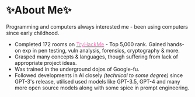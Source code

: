 # ✨About Me✨
Programming and computers always interested me - been using computers since early childhood.

- Completed 172 rooms on [<span style="color:hotpink">TryHackMe</span>](https://tryhackme.com/p/13th42) - Top 5,000 rank. Gained hands-on exp in pen testing, vuln analysis, forensics, cryptography & more.
- Grasped many concepts & languages, though suffering from lack of appropriate project ideas.
- Was trained in the underground dojos of Google-fu.
- Followed developments in AI closely *(technical to some degree)* since GPT-3's release, utilised used models like GPT-3.5, GPT-4 and many more open source models along with some spice in prompt engineering.
